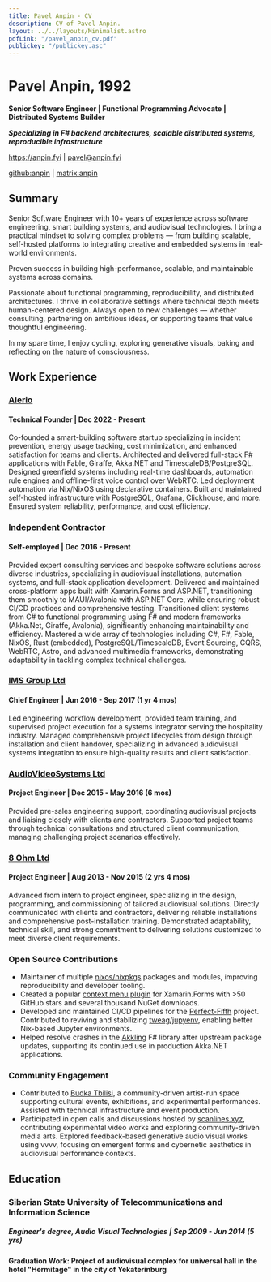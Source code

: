 ```yaml
---
title: Pavel Anpin - CV
description: CV of Pavel Anpin.
layout: ../../layouts/Minimalist.astro
pdfLink: "/pavel_anpin_cv.pdf"
publickey: "/publickey.asc"
---
```


# Pavel Anpin, 1992

**Senior Software Engineer | Functional Programming Advocate | Distributed Systems Builder**

***Specializing in F# backend architectures, scalable distributed systems, reproducible infrastructure***

https://anpin.fyi | [pavel@anpin.fyi](mailto:pavel@anpin.fyi)

[github:anpin](https://github.com/anpin/) | [matrix:anpin](https://matrix.to/#/@anpin:matrix.org)


## Summary 


Senior Software Engineer with 10+ years of experience across software engineering, smart building systems, and audiovisual technologies. I bring a practical mindset to solving complex problems — from building scalable, self-hosted platforms to integrating creative and embedded systems in real-world environments. 

Proven success in building high-performance, scalable, and maintainable systems across domains.

Passionate about functional programming, reproducibility, and distributed architectures. I thrive in collaborative settings where technical depth meets human-centered design. Always open to new challenges — whether consulting, partnering on ambitious ideas, or supporting teams that value thoughtful engineering.

In my spare time, I enjoy cycling,  exploring generative visuals, baking and reflecting on the nature of consciousness.

## Work Experience

### [Alerio](https://alerio.net/?ref=anpin.fyi)

#### Technical Founder | Dec 2022 - Present

Co-founded a smart-building software startup specializing in incident prevention, energy usage tracking, cost minimization, and enhanced satisfaction for teams and clients. Architected and delivered full-stack F# applications with Fable, Giraffe, Akka.NET and TimescaleDB/PostgreSQL. Designed greenfield systems including real-time dashboards, automation rule engines and offline-first voice control over WebRTC. Led deployment automation via Nix/NixOS using declarative containers. Built and maintained self-hosted infrastructure with PostgreSQL, Grafana, Clickhouse, and more. Ensured system reliability, performance, and cost efficiency.

### [Independent Contractor](https://anpin.fyi)
#### Self-employed | Dec 2016 - Present

Provided expert consulting services and bespoke software solutions across diverse industries, specializing in audiovisual installations, automation systems, and full-stack application development. Delivered and maintained cross-platform apps built with Xamarin.Forms and ASP.NET, transitioning them smoothly to MAUI/Avalonia with ASP.NET Core, while ensuring robust CI/CD practices and comprehensive testing. Transitioned client systems from C# to functional programming using F# and modern frameworks (Akka.Net, Giraffe, Avalonia), significantly enhancing maintainability and efficiency. Mastered a wide array of technologies including C#, F#, Fable, NixOS, Rust (embedded), PostgreSQL/TimescaleDB, Event Sourcing, CQRS, WebRTC, Astro, and advanced multimedia frameworks, demonstrating adaptability in tackling complex technical challenges.


### [IMS Group Ltd](https://www.facebook.com/imsgroup.pro/) 

#### Chief Engineer | Jun 2016 - Sep 2017 (1 yr 4 mos)

Led engineering workflow development, provided team training, and supervised project execution for a systems integrator serving the hospitality industry. Managed comprehensive project lifecycles from design through installation and client handover, specializing in advanced audiovisual systems integration to ensure high-quality results and client satisfaction.

### [AudioVideoSystems Ltd](https://audioprofi.ru/) 

#### Project Engineer | Dec 2015 - May 2016 (6 mos)

Provided pre-sales engineering support, coordinating audiovisual projects and liaising closely with clients and contractors. Supported project teams through technical consultations and structured client communication, managing challenging project scenarios effectively.

### [8 Ohm Ltd](https://8ohm.ru/) 

#### Project Engineer | Aug 2013 - Nov 2015 (2 yrs 4 mos)

Advanced from intern to project engineer, specializing in the design, programming, and commissioning of tailored audiovisual solutions. Directly communicated with clients and contractors, delivering reliable installations and comprehensive post-installation training. Demonstrated adaptability, technical skill, and strong commitment to delivering solutions customized to meet diverse client requirements.

### Open Source Contributions

- Maintainer of multiple [nixos/nixpkgs](https://github.com/NixOS/nixpkgs/pulls?q=author%3Aanpin) packages and modules, improving reproducibility and developer tooling.
- Created a popular [context menu plugin](https://github.com/anpin/ContextMenuContainer) for Xamarin.Forms with >50 GitHub stars and several thousand NuGet downloads.
- Developed and maintained CI/CD pipelines for the [Perfect-Fifth](https://github.com/mark-gerarts/perfect-fifth) project.
Contributed to reviving and stabilizing [tweag/jupyenv](https://github.com/tweag/jupyenv), enabling better Nix-based Jupyter environments.
- Helped resolve crashes in the [Akkling](https://github.com/Horusiath/Akkling) F# library after upstream package updates, supporting its continued use in production Akka.NET applications.

### Community Engagement
- Contributed to [Budka Tbilisi](https://www.instagram.com/budkatbilisi/), a community-driven artist-run space supporting cultural events, exhibitions, and experimental performances. Assisted with technical infrastructure and event production.
- Participated in open calls and discussions hosted by [scanlines.xyz](http://scanlines.xyz), contributing experimental video works and exploring community-driven media arts. Explored feedback-based generative audio visual works using vvvv, focusing on emergent forms and cybernetic aesthetics in audiovisual performance contexts.

## Education

### Siberian State University of Telecommunications and Information Science

##### Engineer's degree, Audio Visual Technologies | Sep 2009 - Jun 2014 (5 yrs)

#### Graduation Work: Project of audiovisual complex for universal hall in the hotel "Hermitage" in the city of Yekaterinburg